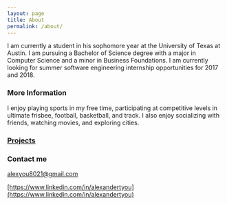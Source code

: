 ```yaml
---
layout: page
title: About
permalink: /about/
---
```


I am currently a student in his sophomore year at the University of Texas at Austin. I am pursuing a Bachelor of Science degree with a major in Computer Science and a minor in Business Foundations. I am currently looking for summer software engineering internship opportunities for 2017 and 2018.

### More Information

I enjoy playing sports in my free time, participating at competitive levels in ultimate frisbee, football, basketball, and track. I also enjoy socializing with friends, watching movies, and exploring cities.

### [Projects](alexyou8021.github.io/projects/)


### Contact me

[alexyou8021@gmail.com](mailto:alexyou8021@gmail.com)

[https://www.linkedin.com/in/alexandertyou](https://www.linkedin.com/in/alexandertyou)
